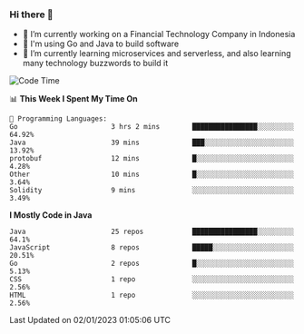 ### Hi there 👋

<!--
**mazzama/mazzama** is a ✨ _special_ ✨ repository because its `README.md` (this file) appears on your GitHub profile.

Here are some ideas to get you started:

- 🔭 I’m currently working on ...
- 🌱 I’m currently learning ...
- 👯 I’m looking to collaborate on ...
- 🤔 I’m looking for help with ...
- 💬 Ask me about ...
- 📫 How to reach me: ...
- 😄 Pronouns: ...
- ⚡ Fun fact: ...
-->

- 🔭 I’m currently working on a Financial Technology Company in Indonesia
- :gun: I'm using Go and Java to build software
- 🌱 I’m currently learning microservices and serverless, and also learning many technology buzzwords to build it

<!--START_SECTION:waka-->
![Code Time](http://img.shields.io/badge/Code%20Time-2%2C484%20hrs%2019%20mins-blue)

📊 **This Week I Spent My Time On** 

```text
💬 Programming Languages: 
Go                       3 hrs 2 mins        ████████████████░░░░░░░░░   64.92% 
Java                     39 mins             ███░░░░░░░░░░░░░░░░░░░░░░   13.92% 
protobuf                 12 mins             █░░░░░░░░░░░░░░░░░░░░░░░░   4.28% 
Other                    10 mins             █░░░░░░░░░░░░░░░░░░░░░░░░   3.64% 
Solidity                 9 mins              ░░░░░░░░░░░░░░░░░░░░░░░░░   3.49%

```

**I Mostly Code in Java** 

```text
Java                     25 repos            ████████████████░░░░░░░░░   64.1% 
JavaScript               8 repos             █████░░░░░░░░░░░░░░░░░░░░   20.51% 
Go                       2 repos             █░░░░░░░░░░░░░░░░░░░░░░░░   5.13% 
CSS                      1 repo              ░░░░░░░░░░░░░░░░░░░░░░░░░   2.56% 
HTML                     1 repo              ░░░░░░░░░░░░░░░░░░░░░░░░░   2.56%

```



 Last Updated on 02/01/2023 01:05:06 UTC
<!--END_SECTION:waka-->
